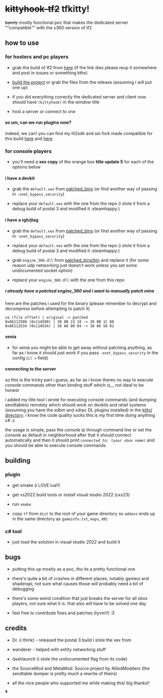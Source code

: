 # ~~kittyhook-tf2~~ tfkitty!

~~barely~~ mostly functional poc that makes the dedicated server ""compatible"" with the x360 version of tf2

## how to use 

### for hosters and pc players

- grab the build of tf2 from [here](https://gmod9.com/~bt/xboxtf.7z) (if the link dies please reup it somewhere and post in issues or something kthx)

- [build the project](#plugin) or grab the files from the release (assuming i will put one up)

- if you did everything correctly the dedicated server and client now should have `(kittyhook)` in the window title

- host a server or connect to one

#### so um, can we run plugins now?

indeed, we can! you can find my hl2sdk and sm fork made compatible for this build [here](https://github.com/eepycats/hl2sdk-x360) and [here](https://github.com/eepycats/sourcemod-x360)

### for console players

- you'll need a **xex copy** of the orange box **title update 5** for each of the options below

#### i have a devkit

- grab the `default.xex` from [patched_bins](https://github.com/eepycats/tfkitty/tree/main/patched_bins) (or find another way of passing in `-xnet_bypass_security`)

- replace your `default.xex` with the one from the repo (i stole it from a debug build of postal 3 and modified it :steamhappy:)


#### i have a rgh/jtag

- grab the `default.xex` from [patched_bins](https://github.com/eepycats/tfkitty/tree/main/patched_bins) (or find another way of passing in `-xnet_bypass_security`)

- replace your `default.xex` with the one from the repo (i stole it from a debug build of postal 3 and modified it :steamhappy:)

- grab `engine_360.dll` from [patched_bins/bin](https://github.com/eepycats/tfkitty/tree/main/patched_bins/bin) and replace it (for some reason udp networking just doesn't work unless you set some undocumented socket option)

- replace your `engine_360.dll` with the one from this repo

##### i already have a patched engine_360 and i want to manually patch mine
here are the patches i used for the binary (please remember to decrypt and decompress before attempting to patch it)

```
va (file offset) | original -> patched
0x86112500 (0x114500) | 38 8B 23 18 -> 38 8B 1C 88
0x86112534 (0x114534) | 38 A0 00 04 -> 38 A0 58 01
```

#### xenia

- for xenia you might be able to get away without patching anything, as far as i know it should just work if you pass `-xnet_bypass_security` in the config (`cl =` field)

#### connecting to the server

so this is the tricky part i guess, as far as i know theres no way to execute console commands other than binding stuff which is,,, not ideal to be honest

i added my litte tool i wrote for executing console commands (and dumping sendtables) remotely which should work on devkits and retail systems (assuming you have the xdbm and xdrpc DL plugins installed) in the [kitty/ directory](https://github.com/eepycats/tfkitty/tree/main/kitty). i know the code quality sucks this is my first time doing anything c# :c

the usage is simple, pass the console ip through command line or set the console as default in neighborhood after that it should connect automatically and then it should print `connected to: (your xbox name)` and you should be able to execute console commands

## building

### plugin

- get xmake (i LOVE lua!!)

- get vs2022 build tools or install visual studio 2022 (cxx23)

- run `xmake`

- copy `tf` from `dist` to the root of your game directory so `addons` ends up in the same directory as `gameinfo.txt`, `maps`, etc


### c# tool

- just load the solution in visual studio 2022 and build it

## bugs

* putting this up mostly as a poc, tho its a pretty functional one

* there's quite a bit of crashes in different places, notably gameui and shaderapi, not sure what causes those will probably need a bit of debugging

* there's some weird condition that just breaks the server for all xbox players, not sure what it is. that also will have to be solved one day

* feel free to contribute fixes and patches (tyvm!!) :3

## credits

- Dr. (i think) - released the postal 3 build i stole the xex from

- wanderer - helped with entity networking stuff

- dashlaunch (i stole the undocumented flag from its code)

- the SourceMod and MetaMod: Source project by AlliedModders (the sendtable dumper is pretty much a rewrite of theirs)

- all the nice people who supported me while making this! big thanks!!


<sup><sub>🐈</sub></sup>
